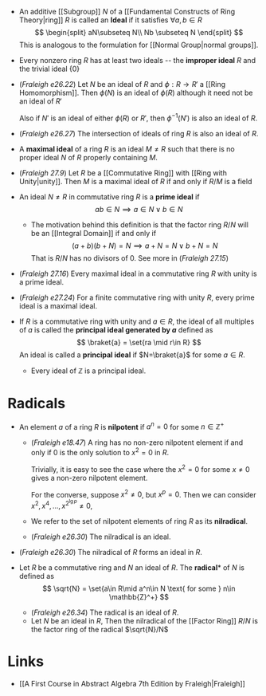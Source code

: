 * An additive [[Subgroup]] $N$ of a [[Fundamental Constructs of Ring Theory|ring]] $R$ is called an **Ideal** if it satisfies $\forall a,b\in R$
  $$
  \begin{split}
  aN\subseteq N\\
  Nb \subseteq N
  \end{split}
  $$
  This is analogous to the formulation for [[Normal Group|normal groups]]. 

* Every nonzero ring $R$ has at least two ideals -- the **improper ideal** $R$ and the trivial ideal $\{0\}$

* (*Fraleigh e26.22*) Let $N$ be an ideal of $R$ and $\phi:R\to R'$ a [[Ring Homomorphism]]. Then $\phi(N)$ is an ideal of $\phi(R)$ although it need not be an ideal of $R'$
  
  Also if $N'$ is an ideal of either $\phi(R)$ or $R'$, then $\phi^{-1}(N')$ is also an ideal of $R$.

* (*Fraleigh e26.27*) The intersection of ideals of ring $R$ is also an ideal of $R$. 

* A **maximal ideal** of a ring $R$ is an ideal $M\ne R$ such that there is no proper ideal $N$ of $R$ properly containing $M$.

* (*Fraleigh 27.9*) Let $R$ be a [[Commutative Ring]] with [[Ring with Unity|unity]]. Then $M$ is a maximal ideal of $R$ if and only if $R/M$ is a field

* An ideal $N\ne R$ in commutative ring $R$ is a **prime ideal** if 
  $$
  ab\in N \implies a\in N \vee b\in N
  $$
	* The motivation behind this definition is that the factor ring $R/N$ will be an [[Integral Domain]] if and only if 
	  $$
	  (a+b)(b+N)=N\implies a+N=N \vee b + N = N
	  $$
	  That is $R/N$ has no divisors of $0$.
	  See more in (*Fraleigh 27.15*)

* (*Fraleigh 27.16*) Every maximal ideal in a commutative ring $R$ with unity is a prime ideal.
* (*Fraleigh e27.24*) For a finite commutative ring with unity $R$, every prime ideal is a maximal ideal. 

* If $R$ is a commutative ring with unity and $a\in R$, the ideal of all multiples of $a$ is called the **principal ideal generated by $a$** defined as 
  $$
  \braket{a} = \set{ra \mid r\in R}
  $$
  An ideal is called a **principal ideal** if $N=\braket{a}$ for some $a\in R$.
	* Every ideal of $\mathbb{Z}$ is a principal ideal.

# Radicals
* An element $a$ of a ring $R$ is **nilpotent** if $a^n=0$ for some $n\in \mathbb{Z}^+$
	* (*Fraleigh e18.47*) A ring has no non-zero nilpotent element if and only if $0$ is the only solution to $x^2=0$ in $R$.
	  
	  Trivially, it is easy to see the case where the $x^2=0$ for some $x\ne 0$ gives a non-zero nilpotent element.
	  
	  For the converse, suppose $x^2\ne 0$, but $x^p=0$. Then we can consider $x^2,x^4,\dots, x^{2^{\lg p}}\ne 0$,    
	* We refer to the set of nilpotent elements of ring $R$ as its **nilradical**. 
	* (*Fraleigh e26.30*) The nilradical is an ideal.

* (*Fraleigh e26.30*) The nilradical of $R$  forms an ideal in $R$. 

* Let $R$ be a commutative ring and $N$ an ideal of $R$. The **radical*** of $N$ is defined as
  $$
  \sqrt{N} = \set{a\in R\mid a^n\in N \text{ for some } n\in \mathbb{Z}^+}
  $$
	* (*Fraleigh e26.34*) The radical is an ideal of $R$.
	* Let $N$ be an ideal in $R$, Then the nilradical of the [[Factor Ring]] $R/N$ is the factor ring of the radical $\sqrt{N}/N$

# Links
* [[A First Course in Abstract Algebra 7th Edition by Fraleigh|Fraleigh]]